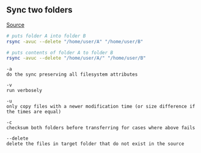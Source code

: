 ## Sync two folders

[Source](https://unix.stackexchange.com/questions/203846/how-to-sync-two-folders-with-command-line-tools)

~~~ bash 
# puts folder A into folder B
rsync -avuc --delete "/home/user/A" "/home/user/B"

# puts contents of folder A to folder B
rsync -avuc --delete "/home/user/A/" "/home/user/B"
~~~

~~~ 
-a 
do the sync preserving all filesystem attributes

-v 
run verbosely

-u 
only copy files with a newer modification time (or size difference if the times are equal)

-c 
checksum both folders before transferring for cases where above fails

--delete 
delete the files in target folder that do not exist in the source
~~~